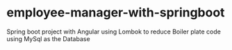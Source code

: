 # employee-manager-with-springboot
Spring boot project with Angular 
using Lombok to reduce Boiler plate code
using MySql as the Database
